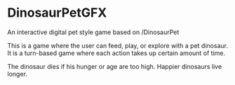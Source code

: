 # DinosaurPetGFX
An interactive digital pet style game based on /DinosaurPet

This is a game where the user can feed, play, or explore with a pet dinosaur. It is a turn-based game where each action takes up certain amount of time. 

The dinosaur dies if his hunger or age are too high. Happier dinosaurs live longer.
